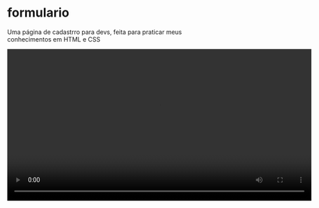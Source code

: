 # formulario
 Uma página de cadastrro para devs, feita para praticar meus conhecimentos em HTML e CSS



    
<div align="center">

<video width="700px" controls src="./assets/Fazer login.mp4">


</div>